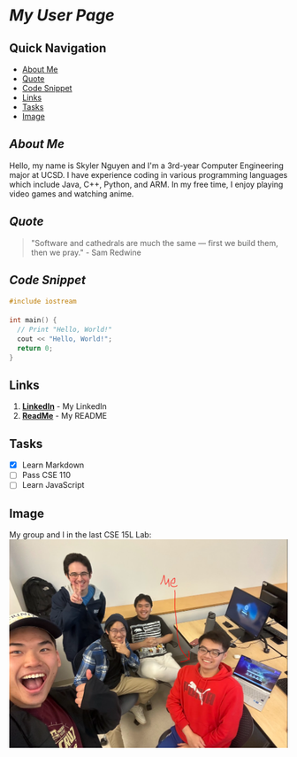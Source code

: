 # *My User Page*

## Quick Navigation
- [About Me](#about-me)
- [Quote](#quote)
- [Code Snippet](#code-snippet)
- [Links](#links)
- [Tasks](#tasks)
- [Image](#image)

## *About Me*

Hello, my name is Skyler Nguyen and I'm a 3rd-year Computer Engineering major at UCSD. I have experience coding in various programming languages which include Java, C++, Python, and ARM. In my free time, I enjoy playing video games and watching anime.

## *Quote*

> "Software and cathedrals are much the same — first we build them, then we pray." - Sam Redwine

## *Code Snippet*
``` C++
#include iostream

int main() {
  // Print "Hello, World!"
  cout << "Hello, World!";
  return 0;
}
```
## Links

1. **[LinkedIn](https://www.linkedin.com/in/skyler-nguyen-35a9392a7/)** - My LinkedIn
2. **[ReadMe](README.md)** - My README

## Tasks
- [x] Learn Markdown
- [ ] Pass CSE 110
- [ ] Learn JavaScript

## Image
My group and I in the last CSE 15L Lab:
![me](images/3.PNG)



